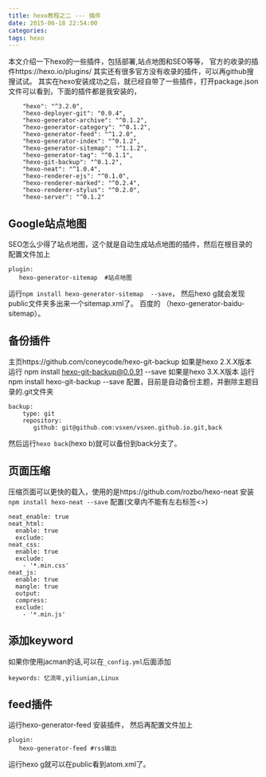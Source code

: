 ```yaml
---
title: hexo教程之二 --- 插件
date: 2015-06-18 22:54:00
categories:
tags: hexo
---
```

本文介绍一下hexo的一些插件，包括部署,站点地图和SEO等等，
官方的收录的插件https://hexo.io/plugins/
其实还有很多官方没有收录的插件，可以再github搜搜试试。
其实在hexo安装成功之后，就已经自带了一些插件，打开package.json文件可以看到，下面的插件都是我安装的，
```
    "hexo": "^3.2.0",
    "hexo-deployer-git": "0.0.4",
    "hexo-generator-archive": "^0.1.2",
    "hexo-generator-category": "^0.1.2",
    "hexo-generator-feed": "^1.2.0",
    "hexo-generator-index": "^0.1.2",
    "hexo-generator-sitemap": "^1.1.2",
    "hexo-generator-tag": "^0.1.1",
    "hexo-git-backup": "^0.1.2",
    "hexo-neat": "^1.0.4",
    "hexo-renderer-ejs": "^0.1.0",
    "hexo-renderer-marked": "^0.2.4",
    "hexo-renderer-stylus": "^0.2.0",
    "hexo-server": "^0.1.2"
```


## Google站点地图
SEO怎么少得了站点地图，这个就是自动生成站点地图的插件，然后在根目录的配置文件加上
```
plugin:
   hexo-generator-sitemap  #站点地图
```
运行`npm install hexo-generator-sitemap  --save`，
然后hexo g就会发现public文件夹多出来一个sitemap.xml了。
百度的 （hexo-generator-baidu-sitemap）。
## 备份插件
主页https://github.com/coneycode/hexo-git-backup
如果是hexo 2.X.X版本
运行 npm install hexo-git-backup@0.0.91 --save
如果是hexo 3.X.X版本
运行 npm install hexo-git-backup --save
配置，目前是自动备份主题，并删除主题目录的.git文件夹
```
backup:
    type: git
    repository:
       github: git@github.com:vsxen/vsxen.github.io.git,back
```
然后运行`hexo back`(hexo b)就可以备份到back分支了。
## 页面压缩
压缩页面可以更快的载入，使用的是https://github.com/rozbo/hexo-neat
安装`npm install hexo-neat --save`
配置(文章内不能有左右标签<>)
```
neat_enable: true
neat_html:
  enable: true
  exclude:
neat_css:
  enable: true
  exclude:
    - '*.min.css'
neat_js:
  enable: true
  mangle: true
  output:
  compress:
  exclude:
    - '*.min.js'
```
## 添加keyword
如果你使用jacman的话,可以在`_config.yml`后面添加
```
keywords: 忆流年,yiliunian,Linux
```
## feed插件
运行hexo-generator-feed 安装插件，
然后再配置文件加上
```
plugin:
   hexo-generator-feed #rss输出
```
运行hexo g就可以在public看到atom.xml了。 